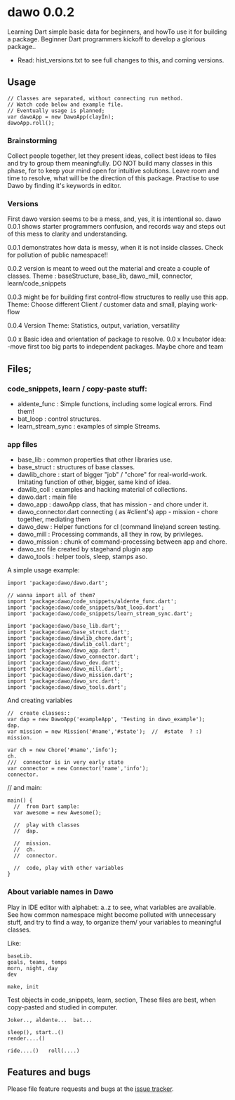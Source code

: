 # dawo 0.0.2

Learning Dart simple basic data for beginners, and howTo use it for building a package.
Beginner Dart programmers kickoff to develop a glorious package..
- Read: hist_versions.txt to see full changes to this, and coming versions.
## Usage
    // Classes are separated, without connecting run method.
    // Watch code below and example file.
    // Eventually usage is planned;
    var dawoApp = new DawoApp(clayIn);
    dawoApp.roll();

### Brainstorming

 Collect people together, let they present ideas, collect best ideas to files and 
 try to group them meaningfully.
 DO NOT build many classes in this phase, for to keep your mind open for intuitive solutions. 
 Leave room and time to resolve, what will be the direction of this package.
 Practise to use Dawo by finding it's keywords in editor.
 
 ### Versions
 
 First dawo version seems to be a mess, and, yes, it is intentional so.
 dawo 0.0.1 shows starter programmers confusion, and records way and steps out of this mess 
 to clarity and understanding.
 
 0.0.1  demonstrates how data is messy, when it is not inside classes.
     Check for pollution of public namespace!!
 
 0.0.2 version is meant to weed out the material and create a couple of classes.
     Theme : baseStructure, base_lib, dawo_mill, connector, learn/code_snippets
     
 0.0.3 might be for building first control-flow structures to really use this app.
     Theme:  Choose different Client / customer data and small, playing work-flow
     
 0.0.4 Version
     Theme:  Statistics, output, variation, versatility 
      
 0.0 x  Basic idea and orientation of package to resolve.
 0.0 x  Incubator idea: -move first too big parts to independent packages.
        Maybe  chore  and  team
 

## Files;
### code_snippets, learn / copy-paste stuff:
- aldente_func :  Simple functions, including some logical errors. Find them!
- bat_loop :  control structures.
- learn_stream_sync : examples of simple Streams.

### app files
- base_lib : common properties that other libraries use.
- base_struct : structures of base classes.
- dawlib_chore : start of bigger "job" / "chore" for real-world-work. Imitating function
      of other, bigger, same kind of idea.
- dawlib_coll : examples and hacking material of collections.
- dawo.dart : main file
- dawo_app : dawoApp class, that has mission - and chore under it.
- dawo_connector.dart connecting  ( as #client's) app - mission - chore together,  mediating them
- dawo_dew : Helper functions for cl (command line)and screen testing.
- dawo_mill : Processing commands, all they in row, by privileges.
- dawo_mission : chunk of command-processing between app and chore.
- dawo_src  file created by stagehand plugin app
- dawo_tools : helper tools, sleep, stamps aso.



A simple usage example:

    import 'package:dawo/dawo.dart';
    
    // wanna import all of them?
    import 'package:dawo/code_snippets/aldente_func.dart';
    import 'package:dawo/code_snippets/bat_loop.dart';
    import 'package:dawo/code_snippets/learn_stream_sync.dart';
    
    import 'package:dawo/base_lib.dart';
    import 'package:dawo/base_struct.dart';
    import 'package:dawo/dawlib_chore.dart';
    import 'package:dawo/dawlib_coll.dart';
    import 'package:dawo/dawo_app.dart';
    import 'package:dawo/dawo_connector.dart';
    import 'package:dawo/dawo_dev.dart';
    import 'package:dawo/dawo_mill.dart';
    import 'package:dawo/dawo_mission.dart';
    import 'package:dawo/dawo_src.dart';
    import 'package:dawo/dawo_tools.dart';
    
And creating variables

    //  create classes::
    var dap = new DawoApp('exampleApp', 'Testing in dawo_example');
    dap. 
    var mission = new Mission('#name','#state');  //  #state  ? :)
    mission.
 
    var ch = new Chore('#name','info');
    ch.
    ///  connector is in very early state
    var connector = new Connector('name','info');
    connector.

// and main: 

    main() {
      //  from Dart sample:
      var awesome = new Awesome();
      
      //  play with classes
      //  dap.
   
      //  mission.
      //  ch.
      //  connector.   
      
      //  code, play with other variables
    }

###  About variable names in Dawo
Play in IDE editor with alphabet: a..z to see, what variables are available.
See how common namespace might become polluted with unnecessary stuff, and try to find
a way, to organize them/ your variables to meaningful classes.

Like:

    baseLib. 
    goals, teams, temps
    morn, night, day 
    dev
    
    make, init 

Test objects in code_snippets, learn, section, 
These files are best, when copy-pasted and studied in computer.

    Joker.., aldente...  bat...

    sleep(), start..()  
    render....()

    ride....()   roll(....) 


## Features and bugs

Please file feature requests and bugs at the [issue tracker][tracker].

[tracker]: https://github.com/heiklap/dawo/issues
